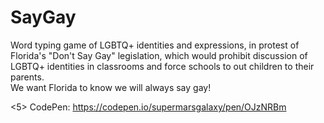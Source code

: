 <h1> SayGay </h1>
<p> Word typing game of LGBTQ+ identities and expressions, in protest of Florida's "Don't Say Gay" legislation, which would prohibit discussion of LGBTQ+ identities in classrooms and force schools to out children to their parents. </br> We want Florida to know we will always say gay! </br>

<5> CodePen: </h5>
https://codepen.io/supermarsgalaxy/pen/OJzNRBm
</p>
